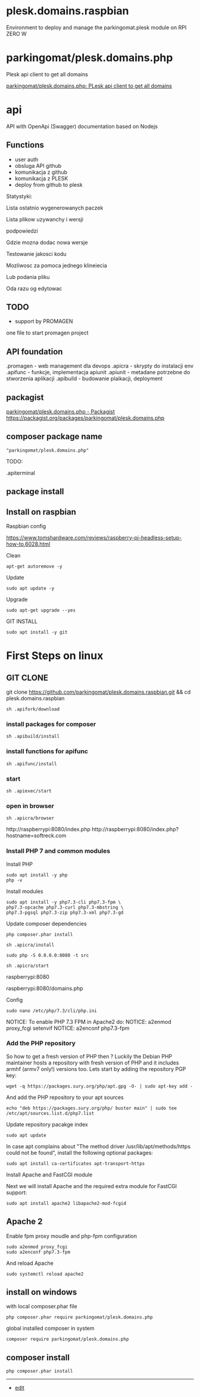 # plesk.domains.raspbian
Environment to deploy and manage the parkingomat.plesk module on RPI ZERO W

# parkingomat/plesk.domains.php
Plesk api client to get all domains

[parkingomat/plesk.domains.php: PLesk api client to get all domains](https://github.com/parkingomat/plesk.domains.php)


# api
API with OpenApi (Swagger)  documentation based on Nodejs

## Functions
+ user auth
+ obsluga API github
+ komunikacja z github
+ komunikacja z PLESK
+ deploy from github to plesk


Statystyki:

Lista ostatnio wygenerowanych paczek

Lista plikow uzywanchy i wersji



podpowiedzi

Gdzie mozna dodac nowa wersje

Testowanie jakosci kodu

Mozliwosc za pomoca jednego klineiecia

Lub podania pliku

Oda razu og edytowac



## TODO

+ support by PROMAGEN

one file to start promagen project


## API foundation

.promagen - web management dla devops
.apicra - skrypty do instalacji env
.apifunc - funkcje, implementacja apiunit
.apiunit - metadane potrzebne do stworzenia aplikacji
.apibuild - budowanie plaikacji, deployment






## packagist
[parkingomat/plesk.domains.php - Packagist](https://packagist.org/packages/parkingomat/plesk.domains.php)
https://packagist.org/packages/parkingomat/plesk.domains.php


## composer package name

    "parkingomat/plesk.domains.php"



TODO:

.apiterminal

## package install


## Install on raspbian

Raspbian config

https://www.tomshardware.com/reviews/raspberry-pi-headless-setup-how-to,6028.html

Clean

    apt-get autoremove -y

Update

    sudo apt update -y

Upgrade

    sudo apt-get upgrade --yes

GIT INSTALL

    sudo apt install -y git


# First Steps on linux

## GIT CLONE
git clone https://github.com/parkingomat/plesk.domains.raspbian.git && cd plesk.domains.raspbian
    
    sh .apifork/download

### install packages for composer
    sh .apibuild/install

### install functions for apifunc
    sh .apifunc/install

### start
    sh .apiexec/start

### open in browser
    sh .apicra/browser

http://raspberrypi:8080/index.php
http://raspberrypi:8080/index.php?hostname=softreck.com
### Install PHP 7 and common modules
Install PHP
```
sudo apt install -y php
php -v
```

Install modules
```
sudo apt install -y php7.3-cli php7.3-fpm \
php7.3-opcache php7.3-curl php7.3-mbstring \
php7.3-pgsql php7.3-zip php7.3-xml php7.3-gd
```

Update composer dependencies

```
php composer.phar install

sh .apicra/install

sudo php -S 0.0.0.0:8080 -t src

sh .apicra/start
```

raspberrypi:8080

raspberrypi:8080/domains.php

Config

    sudo nano /etc/php/7.3/cli/php.ini


NOTICE: To enable PHP 7.3 FPM in Apache2 do:
NOTICE: a2enmod proxy_fcgi setenvif
NOTICE: a2enconf php7.3-fpm

### Add the PHP repository

So how to get a fresh version of PHP then ? Luckily the Debian PHP maintainer hosts a repository with fresh version of PHP and it includes armhf (armv7 only!) versions too. Lets start by adding the repository PGP key:
```
wget -q https://packages.sury.org/php/apt.gpg -O- | sudo apt-key add -
```
And add the PHP repository to your apt sources
```
echo "deb https://packages.sury.org/php/ buster main" | sudo tee /etc/apt/sources.list.d/php7.list
```
Update repository pacakge index
```
sudo apt update
```
In case apt complains about "The method driver /usr/lib/apt/methods/https could not be found", install the following optional packages:
```
sudo apt install ca-certificates apt-transport-https
```

Install Apache and FastCGI module

Next we will install Apache and the required extra module for FastCGI support:

```
sudo apt install apache2 libapache2-mod-fcgid
```

## Apache 2

Enable fpm proxy moudle and php-fpm configuration

```
sudo a2enmod proxy_fcgi
sudo a2enconf php7.3-fpm
```

And reload Apache

```
sudo systemctl reload apache2
```

## install on windows

with local composer.phar file

    php composer.phar require parkingomat/plesk.domains.php

global installed composer in system

    composer require parkingomat/plesk.domains.php


## composer install

    php composer.phar install


---

+ [edit](https://github.com/parkingomat/plesk.domains.php/edit/main/README.md)
